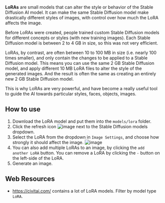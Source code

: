 **LoRAs** are small models that can alter the style or behavior of the Stable Diffusion AI model. It can make the same Stable Diffusion model make drastically different styles of images, with control over how much the LoRA affects the image.

Before LoRAs were created, people trained custom Stable Diffusion models for different concepts or styles (with new training images). Each Stable Diffusion model is between 2 to 4 GB in size, so this was not very efficient.

LoRAs, by contrast, are often between 10 to 100 MB in size (i.e. nearly 100 times smaller), and only contain the changes to be applied to a Stable Diffusion model. This means you can use the same 2 GB Stable Diffusion model, and apply different 10 MB LoRA files to alter the style of the generated images. And the result is often the same as creating an entirely new 2 GB Stable Diffusion model.

This is why LoRAs are very powerful, and have become a really useful tool to guide the AI towards particular styles, faces, objects, images.

## How to use
1. Download the LoRA model and put them into the `models/lora` folder.
2. Click the refresh icon ![image](https://github.com/easydiffusion/easydiffusion/assets/844287/64d7c2a0-8f9a-4b37-8cff-6e3ba29304a0) next to the Stable Diffusion models dropdown.
3. Select the LoRA from the dropdown in `Image Settings`, and choose how strongly it should affect the image.
![image](https://github.com/easydiffusion/easydiffusion/assets/844287/24ce1c16-0c76-4141-94d2-66af03039f42)
4. You can also add multiple LoRAs to an image, by clicking the `add another LoRA` button. You can remove a LoRA by clicking the `-` button on the left-side of the LoRA.
5. Generate an image.

## Web Resources
* https://civitai.com/ contains a lot of LoRA models. Filter by model type `LoRA`.
